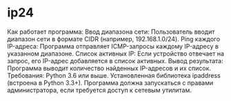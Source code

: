 # ip24

Как работает программа:
Ввод диапазона сети: Пользователь вводит диапазон сети в формате CIDR (например, 192.168.1.0/24).
Ping каждого IP-адреса: Программа отправляет ICMP-запросы каждому IP-адресу в указанном диапазоне.
Список активных IP: Если устройство отвечает на запрос, его IP-адрес добавляется в список активных.
Вывод результата: Программа выводит количество найденных IP-адресов и их список.
Требования:
Python 3.6 или выше.
Установленная библиотека ipaddress (встроена в Python 3.3+).
Программа должна запускаться с правами администратора, если требуется доступ к сетевым утилитам.
